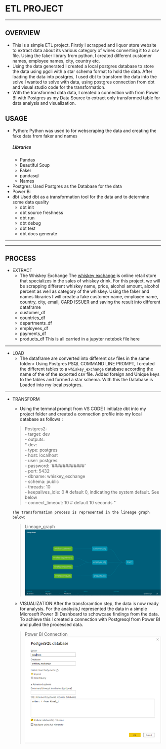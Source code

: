 # ETL PROJECT 
_______________________________________________________________
## OVERVIEW
- This is a simple ETL project. Firstly I scrapped and liquor store website to extract data about its various category of wines converting it to a csv file. Using the faker library from python, I created different customer names, employee names, city, country etc. 
- Using the data generated I created a local postgres database to store the data using pgcli with a star schema format to hold the data. After loading the data into postgres, I used dbt to transform the data into the solve  I wanted to solve with data, using postgres connection from dbt and visual studio code for the transformation. 
- With the transformed data data, I created a connection with from Power BI with Postgres as my Data Source to extract only transformed table for data analysis and visualization.

## USAGE
 - Python:
    Python was used to for webscraping the data and creating the fake data from faker and names
    ##### Libraries
    - Pandas
    - Beautiful Soup
    - Faker
    - pandasql
    - Names
 - Postgres:
    Used Postgres as the Database for the data
 - Power Bi
 - dbt 
    Used dbt as a transformation tool for the data and to determine some data quality
    - dbt init
    - dbt source freshness
    - dbt run
    - dbt debug
    - dbt test
    - dbt docs generate
___________________________________________________________________
___________________________________________________________________

## PROCESS

 - EXTRACT
    - The Whiskey Exchange The [whiskey exchange](https://www.thewhiskyexchange.com/) is online retail store that specializes in the sales of whiskey drink. For this project, we will be scrapping different whiskey name, price, alcohol amount, alcohol percent as well as category of the whiskey. 
    Using the faker and names libraries I will create a fake customer name, employee name, country, city, email, CARD ISSUER and saving the result into different dataframe
     - customer_df
     - countries_df
     - departments_df
     - employees_df
     - payments_df
     - products_df
    This is all carried in a jupyter notebok file here
___________________________________________________________________
 - LOAD
    - The dataframe are converted into different csv files in the same folder> Using Postgres PSQL COMMAND LINE PROMPT, I created the different tables to a `whiskey_exchange` database according the name of the of the exported csv file. Added foreign and Unique keys to the tables and formed a star schema. With this the Database is Loaded into my local psotgres.
___________________________________________________________________

  - TRANSFORM
    - Using the termnal prompt from VS CODE I initialze dbt into my project folder and created a connection profile into my local database as follows :
    > Postgres2:<br/>
        - target: dev <br/>
        - outputs:<br/>
           * dev:<br/>
            - type: postgres<br/>
            - host: localhost<br/>
            - user: postgres<br/>
            - password: '############'<br/>
            - port: 5432<br/>
            - dbname: whiskey_exchange<br/>
            - schema: public<br/>
            - threads: 10<br/>
           -  keepalives_idle: 0 # default 0, indicating the system default. See below<br/>
            - connect_timeout: 10 # default 10 seconds "<br/>

        The transformation process is represented in the lineage graph below:
    > Lineage_graph
    ![Graph](https://github.com/jbassie/ETL-PROJECT/blob/main/_images/linear_graph.png)

    - VISUALIZATION
    After the transforamtion step, the data is now ready for analysis. For the analysis,I represented the data in a simple Microsoft Power BI Dashboard to schowcase findings from the data. To achieve this I created a connection with Postgresql from Power BI and pulled the processed data.
    > Power BI Connection
    ![PostgresCOnnection](https://github.com/jbassie/ETL-PROJECT/blob/main/_images/posgresconne.png)




